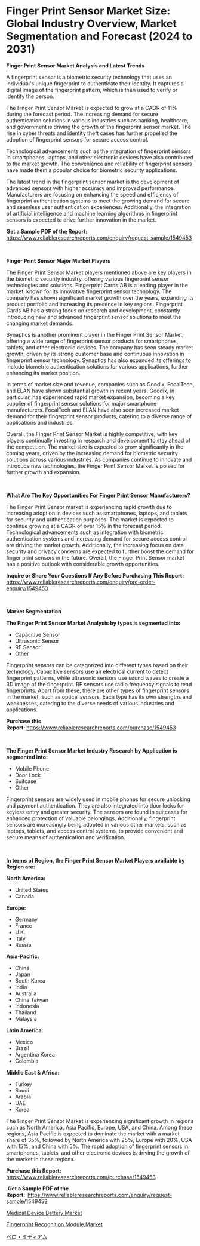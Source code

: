 <p><h1>Finger Print Sensor Market Size: Global Industry Overview, Market Segmentation and Forecast (2024 to 2031)</h1></p><p><strong>Finger Print Sensor Market Analysis and Latest Trends</strong></p>
<p><p>A fingerprint sensor is a biometric security technology that uses an individual's unique fingerprint to authenticate their identity. It captures a digital image of the fingerprint pattern, which is then used to verify or identify the person.</p><p>The Finger Print Sensor Market is expected to grow at a CAGR of 11% during the forecast period. The increasing demand for secure authentication solutions in various industries such as banking, healthcare, and government is driving the growth of the fingerprint sensor market. The rise in cyber threats and identity theft cases has further propelled the adoption of fingerprint sensors for secure access control.</p><p>Technological advancements such as the integration of fingerprint sensors in smartphones, laptops, and other electronic devices have also contributed to the market growth. The convenience and reliability of fingerprint sensors have made them a popular choice for biometric security applications.</p><p>The latest trend in the fingerprint sensor market is the development of advanced sensors with higher accuracy and improved performance. Manufacturers are focusing on enhancing the speed and efficiency of fingerprint authentication systems to meet the growing demand for secure and seamless user authentication experiences. Additionally, the integration of artificial intelligence and machine learning algorithms in fingerprint sensors is expected to drive further innovation in the market.</p></p>
<p><strong>Get a Sample PDF of the Report:&nbsp;</strong> <a href="https://www.reliableresearchreports.com/enquiry/request-sample/1549453">https://www.reliableresearchreports.com/enquiry/request-sample/1549453</a></p>
<p>&nbsp;</p>
<p><strong>Finger Print Sensor Major Market Players</strong></p>
<p><p>The Finger Print Sensor Market players mentioned above are key players in the biometric security industry, offering various fingerprint sensor technologies and solutions. Fingerprint Cards AB is a leading player in the market, known for its innovative fingerprint sensor technology. The company has shown significant market growth over the years, expanding its product portfolio and increasing its presence in key regions. Fingerprint Cards AB has a strong focus on research and development, constantly introducing new and advanced fingerprint sensor solutions to meet the changing market demands.</p><p>Synaptics is another prominent player in the Finger Print Sensor Market, offering a wide range of fingerprint sensor products for smartphones, tablets, and other electronic devices. The company has seen steady market growth, driven by its strong customer base and continuous innovation in fingerprint sensor technology. Synaptics has also expanded its offerings to include biometric authentication solutions for various applications, further enhancing its market position.</p><p>In terms of market size and revenue, companies such as Goodix, FocalTech, and ELAN have shown substantial growth in recent years. Goodix, in particular, has experienced rapid market expansion, becoming a key supplier of fingerprint sensor solutions for major smartphone manufacturers. FocalTech and ELAN have also seen increased market demand for their fingerprint sensor products, catering to a diverse range of applications and industries.</p><p>Overall, the Finger Print Sensor Market is highly competitive, with key players continually investing in research and development to stay ahead of the competition. The market size is expected to grow significantly in the coming years, driven by the increasing demand for biometric security solutions across various industries. As companies continue to innovate and introduce new technologies, the Finger Print Sensor Market is poised for further growth and expansion.</p></p>
<p>&nbsp;</p>
<p><strong>What Are The Key Opportunities For Finger Print Sensor Manufacturers?</strong></p>
<p><p>The Finger Print Sensor market is experiencing rapid growth due to increasing adoption in devices such as smartphones, laptops, and tablets for security and authentication purposes. The market is expected to continue growing at a CAGR of over 15% in the forecast period. Technological advancements such as integration with biometric authentication systems and increasing demand for secure access control are driving the market growth. Additionally, the increasing focus on data security and privacy concerns are expected to further boost the demand for finger print sensors in the future. Overall, the Finger Print Sensor market has a positive outlook with considerable growth opportunities.</p></p>
<p><strong>Inquire or Share Your Questions If Any Before Purchasing This Report:</strong> <a href="https://www.reliableresearchreports.com/enquiry/pre-order-enquiry/1549453">https://www.reliableresearchreports.com/enquiry/pre-order-enquiry/1549453</a></p>
<p>&nbsp;</p>
<p><strong>Market Segmentation</strong></p>
<p><strong>The Finger Print Sensor Market Analysis by types is segmented into:</strong></p>
<p><ul><li>Capacitive Sensor</li><li>Ultrasonic Sensor</li><li>RF Sensor</li><li>Other</li></ul></p>
<p><p>Fingerprint sensors can be categorized into different types based on their technology. Capacitive sensors use an electrical current to detect fingerprint patterns, while ultrasonic sensors use sound waves to create a 3D image of the fingerprint. RF sensors use radio frequency signals to read fingerprints. Apart from these, there are other types of fingerprint sensors in the market, such as optical sensors. Each type has its own strengths and weaknesses, catering to the diverse needs of various industries and applications.</p></p>
<p><strong>Purchase this Report:&nbsp;</strong><a href="https://www.reliableresearchreports.com/purchase/1549453">https://www.reliableresearchreports.com/purchase/1549453</a></p>
<p>&nbsp;</p>
<p><strong>The Finger Print Sensor Market Industry Research by Application is segmented into:</strong></p>
<p><ul><li>Mobile Phone</li><li>Door Lock</li><li>Suitcase</li><li>Other</li></ul></p>
<p><p>Fingerprint sensors are widely used in mobile phones for secure unlocking and payment authentication. They are also integrated into door locks for keyless entry and greater security. The sensors are found in suitcases for enhanced protection of valuable belongings. Additionally, fingerprint sensors are increasingly being adopted in various other markets, such as laptops, tablets, and access control systems, to provide convenient and secure means of authentication and verification.</p></p>
<p>&nbsp;</p>
<p><strong>In terms of Region, the Finger Print Sensor Market Players available by Region are:</strong></p>
<p>
    <p> <strong> North America: </strong>
        <ul>
            <li>United States</li>
            <li>Canada</li>
        </ul>
        </p> 
    <p> <strong> Europe: </strong>
        <ul>
            <li>Germany</li>
            <li>France</li>
            <li>U.K.</li>
            <li>Italy</li>
            <li>Russia</li>
        </ul>
        </p> 
    <p> <strong> Asia-Pacific: </strong>
        <ul>
            <li>China</li>
            <li>Japan</li>
            <li>South Korea</li>
            <li>India</li>
            <li>Australia</li>
            <li>China Taiwan</li>
            <li>Indonesia</li>
            <li>Thailand</li>
            <li>Malaysia</li>
        </ul>
        </p> 
    <p> <strong> Latin America: </strong>
        <ul>
            <li>Mexico</li>
            <li>Brazil</li>
            <li>Argentina Korea</li>
            <li>Colombia</li>
        </ul>
        </p> 
    <p> <strong> Middle East & Africa: </strong>
        <ul>
            <li>Turkey</li>
            <li>Saudi</li>
            <li>Arabia</li>
            <li>UAE</li>
            <li>Korea</li>
        </ul>
    </p>
    </p>
<p><p>The Finger Print Sensor Market is experiencing significant growth in regions such as North America, Asia Pacific, Europe, USA, and China. Among these regions, Asia Pacific is expected to dominate the market with a market share of 35%, followed by North America with 25%, Europe with 20%, USA with 15%, and China with 5%. The rapid adoption of fingerprint sensors in smartphones, tablets, and other electronic devices is driving the growth of the market in these regions.</p></p>
<p><strong>Purchase this Report: </strong><a href="https://www.reliableresearchreports.com/purchase/1549453">https://www.reliableresearchreports.com/purchase/1549453</a></p>
<p>&nbsp;<strong>Get a Sample PDF of the Report:&nbsp;&nbsp;</strong><a href="https://www.reliableresearchreports.com/enquiry/request-sample/1549453">https://www.reliableresearchreports.com/enquiry/request-sample/1549453</a></p>
<p><strong></strong></p>
<p><p><a href="https://medium.com/@caroline.hamilton5656/medical-device-battery-market-exploring-market-share-market-trends-and-future-growth-1c4299d0f804">Medical Device Battery Market</a></p><p><a href="https://github.com/YashRP12/Market-Research-Report-List-3/blob/main/fingerprint-recognition-module-market.md">Fingerprint Recognition Module Market</a></p><p><a href="https://github.com/qwpelcjko9242629/Market-Research-Report-List-1/blob/main/574751012378.md">ベロ・ミディアム</a></p></p>